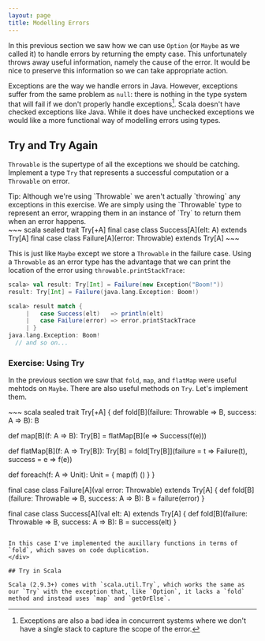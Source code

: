 ```yaml
---
layout: page
title: Modelling Errors
---
```


In this previous section we saw how we can use `Option` (or `Maybe` as we called it) to handle errors by returning the empty case. This unfortunately throws away useful information, namely the cause of the error. It would be nice to preserve this information so we can take appropriate action.

Exceptions are the way we handle errors in Java. However, exceptions suffer from the same problem as `null`: there is nothing in the type system that will fail if we don't properly handle exceptions[^concurrency]. Scala doesn't have checked exceptions like Java. While it does have unchecked exceptions we would like a more functional way of modelling errors using types.

[^concurrency]: Exceptions are also a bad idea in concurrent systems where we don't have a single stack to capture the scope of the error.

## Try and Try Again

`Throwable` is the supertype of all the exceptions we should be catching. Implement a type `Try` that represents a successful computation or a `Throwable` on error.

<div class="alert alert-info">
Tip: Although we're using `Throwable` we aren't actually `throwing` any exceptions in this exercise. We are simply using the `Throwable` type to represent an error, wrapping them in an instance of `Try` to return them when an error happens.
</div>

<div class="solution">
~~~ scala
sealed trait Try[+A]
final case class Success[A](elt: A) extends Try[A]
final case class Failure[A](error: Throwable) extends Try[A]
~~~

This is just like `Maybe` except we store a `Throwable` in the failure case. Using a `Throwable` as an error type has the advantage that we can print the location of the error using `throwable.printStackTrace`:

~~~ scala
scala> val result: Try[Int] = Failure(new Exception("Boom!"))
result: Try[Int] = Failure(java.lang.Exception: Boom!)

scala> result match {
     |   case Success(elt)   => println(elt)
     |   case Failure(error) => error.printStackTrace
     | }
java.lang.Exception: Boom!
  // and so on...
~~~
</div>

### Exercise: Using Try

In the previous section we saw that `fold`, `map`, and `flatMap` were useful mehtods on `Maybe`. There are also useful methods on `Try`. Let's implement them.

<div class="solution">
~~~ scala
sealed trait Try[+A] {
  def fold[B](failure: Throwable => B, success: A => B): B

  def map[B](f: A => B): Try[B] =
    flatMap[B](e => Success(f(e)))

  def flatMap[B](f: A => Try[B]): Try[B] =
    fold[Try[B]](failure = t => Failure(t), success = e => f(e))

  def foreach(f: A => Unit): Unit = {
    map(f)
    ()
  }
}

final case class Failure[A](val error: Throwable) extends Try[A] {
  def fold[B](failure: Throwable => B, success: A => B): B =
    failure(error)
}

final case class Success[A](val elt: A) extends Try[A] {
  def fold[B](failure: Throwable => B, success: A => B): B =
    success(elt)
}
~~~

In this case I've implemented the auxillary functions in terms of `fold`, which saves on code duplication.
</div>

## Try in Scala

Scala (2.9.3+) comes with `scala.util.Try`, which works the same as our `Try` with the exception that, like `Option`, it lacks a `fold` method and instead uses `map` and `getOrElse`.
